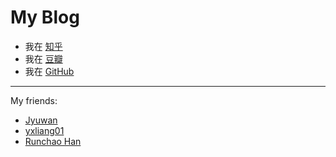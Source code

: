 # My Blog

<!-- ex_nonav -->

+ 我在 [知乎](https://www.zhihu.com/people/LiqueurTofu/)
+ 我在 [豆瓣](https://www.douban.com/people/NanderFour/)
+ 我在 [GitHub](https://github.com/ChrisLinn)

---

My friends:

+ [Jyuwan](https://www.douban.com/people/10566855/)
+ [yxliang01](https://github.com/yxliang01)
+ [Runchao Han](https://github.com/SebastianElvis)

<!-- 
## The University of Melbourne 墨尔本大学 IT 硕士
+ 比特币交易追踪及其可视化
+ Snick 语言编译器
+ UC Berkeley Pacman AI 校内赛 7/100 名

## bytom 比原链开发
+ pow 共识代码优化, 920ms -> 6ms
+ 提高 get-work 接口效率，防止算力浪费
+ 实现 block-recommit，提高交易入池效率
+ 节点 solo mining 集成显卡挖矿算法
+ 实现 stratumn miner，cpu 版本和 gpu 版本
+ 负责先知节点计划，进行比原网络中的节点发现和状态统计
+ p2p 层实现节点保持连接
+ p2p 层实现 bytomd 版本控制
+ 钱包层实现全局交易索引
+ 实现 set-mining-address & set-coinbase-arbitrary 等挖矿相关功能 

## blockcenter 去中心化钱包后端开发
+ 参与系统架构设计
+ 参与数据库设计和优化
+ 负责 api 实现以及相应优化

## 其他
+ 为 go-ethereum p2p 模块，和 以太坊 vyper 语言贡献过代码
+ https://github.com/ChrisLinn/blockchain-cheatsheet 作者 
-->